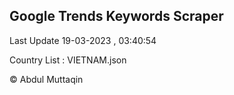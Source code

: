 

## Google Trends Keywords Scraper 
 
Last Update 19-03-2023 , 03:40:54

Country List :
VIETNAM.json



© Abdul Muttaqin 
